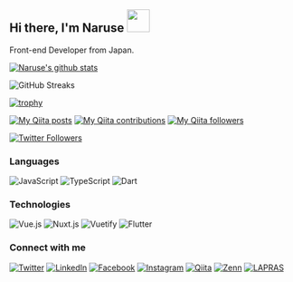 ## Hi there, I'm Naruse <img src="https://media.tenor.com/images/3b388fe03da271d2674faf85eb7c3fcd/tenor.gif" width=40 height=40 />  

Front-end Developer from Japan.

[![Naruse's github stats](https://github-readme-stats.vercel.app/api?username=Naruuuse&hide=stars,contribs&show_icons=true)](https://github.com/anuraghazra/github-readme-stats)

![GitHub Streaks](https://github-readme-streak-stats.herokuapp.com/?user=Naruuuse)

[![trophy](https://github-profile-trophy.vercel.app/?username=Naruuuse&title=Commit,PullRequest,Repositories,Issues)](https://github.com/Naruuuse "trophy")

[![My Qiita posts](https://qiita-badge.apiapi.app/s/00__/posts.svg)](http://qiita.com/00__)
[![My Qiita contributions](https://qiita-badge.apiapi.app/s/00__/contributions.svg)](http://qiita.com/00__)
[![My Qiita followers](https://qiita-badge.apiapi.app/s/00__/followers.svg)](http://qiita.com/00__)

[![Twitter Followers](https://img.shields.io/twitter/follow/00x______?label=Twitter_followers&logo=twitter&style=flat)](https://twitter.com/00x______)


### Languages

![JavaScript](https://img.shields.io/badge/-JavaScript-yellow?&logo=JavaScript)
![TypeScript](https://img.shields.io/badge/-TypeScript-blue?&logo=TypeScript)
![Dart](https://img.shields.io/badge/-Dart-deepskyblue?&logo=Dart)

### Technologies

![Vue.js](https://img.shields.io/badge/-Vue.js-33475B?&logo=Vue.js)
![Nuxt.js](https://img.shields.io/badge/-Nuxt.js-33475B?&logo=Nuxt.js)
![Vuetify](https://img.shields.io/badge/-Vuetify-33475B?&logo=Vuetify)
![Flutter](https://img.shields.io/badge/-Flutter-deepskyblue?&logo=Flutter)

### Connect with me

[![Twitter](https://img.shields.io/badge/-Twitter-white?&logo=Twitter)](https://twitter.com/00x______)
[![LinkedIn](https://img.shields.io/badge/-LinkedIn-0A66C2?&logo=LinkedIn)](https://www.linkedin.com/in/kazuki-naruse-8794201b2/)
[![Facebook](https://img.shields.io/badge/-Facebook-white?&logo=Facebook)](https://www.facebook.com/kazuki.naruse.anon/)
[![Instagram](https://img.shields.io/badge/-Instagram-white?&logo=Instagram)](https://www.instagram.com/x00_______/)
[![Qiita](https://img.shields.io/badge/-Qiita-F6F6F4?&logo=Qiita)](https://qiita.com/00__)
[![Zenn](https://img.shields.io/badge/-Zenn-3EA8FF)](https://zenn.dev/00_)
[![LAPRAS](https://img.shields.io/badge/-LAPRAS-0876BE)](https://lapras.com/public/PFICUTA)
